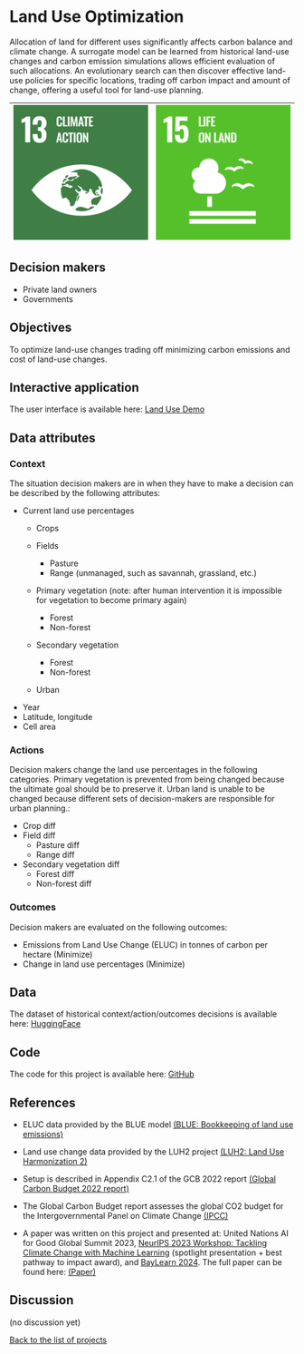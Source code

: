 # Land Use Optimization

<!-- Describe the project in one sentence, e.g. A project that... -->
Allocation of land for different uses significantly affects carbon balance and climate change. A surrogate model can be learned from historical land-use changes and carbon emission simulations allows efficient evaluation of such allocations. An evolutionary search can then discover effective land-use policies for specific locations, trading off carbon impact and amount of change, offering a useful tool for land-use planning.

<!-- Insert SDG Icons and links-->
| [![Goal 13](../images/sdgs/E-WEB-Goal-13.png)](../goals/goal_13.md) | [![Goal 15](../images/sdgs/E-WEB-Goal-15.png)](../goals/goal_15.md) |
|---------------------------------------------------------------------|---------------------------------------------------------------------|

## Decision makers

<!-- List decision makers that could use this project-->
- Private land owners
- Governments

## Objectives

<!-- Describe the objectives of the project in one sentence -->
To optimize land-use changes trading off minimizing carbon emissions and cost of land-use changes.

## Interactive application

<!-- Provide a link to the interactive application -->
The user interface is available here: [Land Use Demo](https://landuse.evolution.ml)

## Data attributes

### Context

<!-- Describe the situation decision makers are in when then have to make a decision -->
The situation decision makers are in when they have to make a decision can be described by the following attributes:

- Current land use percentages
    - Crops
    - Fields
        - Pasture
        - Range (unmanaged, such as savannah, grassland, etc.)
    - Primary vegetation (note: after human intervention it is impossible for vegetation to become primary again)
        - Forest
        - Non-forest
    
    - Secondary vegetation
        - Forest
        - Non-forest
    - Urban
- Year
- Latitude, longitude
- Cell area


### Actions

<!-- Describe what the decision makers can do achieve their objectives -->
Decision makers change the land use percentages in the following categories. Primary vegetation is prevented from being changed because the ultimate goal should be to preserve it. Urban land is unable to be changed because different sets of decision-makers are responsible for urban planning.:
- Crop diff
- Field diff
    - Pasture diff
    - Range diff
- Secondary vegetation diff
    - Forest diff
    - Non-forest diff

### Outcomes

<!-- Describe the metrics decision makers are trying to optimize, on which they are evaluated -->
Decision makers are evaluated on the following outcomes:
- Emissions from Land Use Change (ELUC) in tonnes of carbon per hectare (Minimize)
- Change in land use percentages (Minimize)

## Data

<!-- Describe the data that is used to evaluate the decisions -->
The dataset of historical context/action/outcomes decisions is available here: [HuggingFace](https://huggingface.co/datasets/projectresilience/ELUC-committed)

## Code

<!-- Point to the repo that contains the code -->
The code for this project is available here: [GitHub](https://github.com/Project-Resilience/mvp)

## References

<!-- Provide a list of references or other resources used in the project -->
- ELUC data provided by the BLUE model [(BLUE: Bookkeeping of land use emissions)](https://doi.org/10.1002/2014GB004997)

- Land use change data provided by the LUH2 project [(LUH2: Land Use Harmonization 2)](https://luh.umd.edu/)

- Setup is described in Appendix C2.1 of the GCB 2022 report [(Global Carbon Budget 2022 report)](https://doi.org/10.5194/essd-14-4811-2022)

- The Global Carbon Budget report assesses the global CO2 budget for the Intergovernmental Panel on Climate Change [(IPCC)](https://www.ipcc.ch/)

- A paper was written on this project and presented at: United Nations AI for Good Global Summit 2023, [NeurIPS 2023 Workshop: Tackling Climate Change with Machine Learning](https://www.climatechange.ai/papers/neurips2023/94) (spotlight presentation + best pathway to impact award), and [BayLearn 2024](https://baylearn-org.github.io/www/submissions.html#:~:text=Utilizing%20Surrogate%20Modeling%20and%20Evolutionary%20Policy%20Search%20to%20Discover%20Effective%20Policies%20for%20Land%2DUse%20Planning). The full paper can be found here: [(Paper)](https://nn.cs.utexas.edu/?miikkulainen:arxiv23)

## Discussion

<!-- Provide a link to a space for discussion or comments -->
(no discussion yet)

[Back to the list of projects](../README.md)
